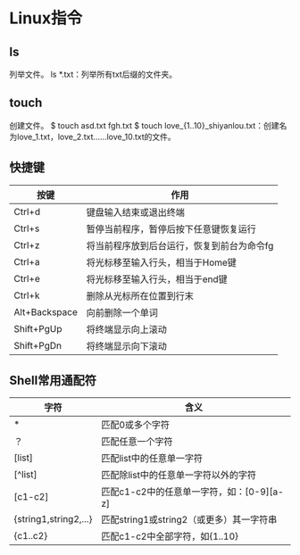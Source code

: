 # Linux指令
## ls 
列举文件。
ls *.txt：列举所有txt后缀的文件夹。

## touch
创建文件。
$ touch asd.txt fgh.txt
$ touch love_{1..10}_shiyanlou.txt：创建名为love_1.txt，love_2.txt......love_10.txt的文件。

## 快捷键

| 按键          | 作用                                       |
| ------------- | ------------------------------------------ |
| Ctrl+d        | 键盘输入结束或退出终端                     |
| Ctrl+s        | 暂停当前程序，暂停后按下任意键恢复运行     |
| Ctrl+z        | 将当前程序放到后台运行，恢复到前台为命令fg |
| Ctrl+a        | 将光标移至输入行头，相当于Home键           |
| Ctrl+e        | 将光标移至输入行头，相当于end键            |
| Ctrl+k        | 删除从光标所在位置到行末                   |
| Alt+Backspace | 向前删除一个单词                           |
| Shift+PgUp    | 将终端显示向上滚动                         |
| Shift+PgDn    | 将终端显示向下滚动                         |

## Shell常用通配符

| 字符                  | 含义                                      |
| --------------------- | ----------------------------------------- |
| *                     | 匹配0或多个字符                           |
| ？                    | 匹配任意一个字符                          |
| [list]                | 匹配list中的任意单一字符                  |
| [^list]               | 匹配除list中的任意单一字符以外的字符      |
| [c1-c2]               | 匹配c1-c2中的任意单一字符，如：[0-9][a-z] |
| {string1,string2,...} | 匹配string1或string2（或更多）其一字符串  |
| {c1..c2}              | 匹配c1-c2中全部字符，如{1..10}            |


